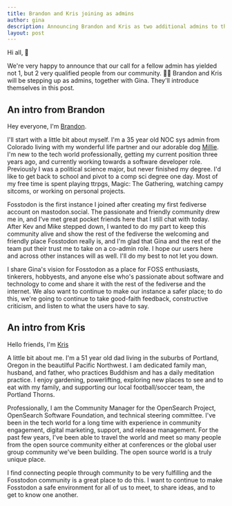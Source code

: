 ```yaml
---
title: Brandon and Kris joining as admins
author: gina
description: Announcing Brandon and Kris as two additional admins to the Fosstodon team
layout: post
---
```


Hi  all, 👋

We're very happy to announce that our call for a fellow admin has yielded not 1, but 2 very qualified people from our community. 🥳🥳 Brandon and Kris will be stepping up as admins, together with Gina. They'll introduce themselves in this post.

## An intro from Brandon

Hey everyone, I'm [Brandon](https://fosstodon.org/@btp).

I'll start with a little bit about myself. I'm a 35 year old NOC sys admin from Colorado living with my wonderful life partner and our adorable dog [Millie](https://pixelfed.social/p/bdont/814192090567300607). I'm new to the tech world professionally, getting my current position three years ago, and currently working towards a software developer role. Previously I was a political science major, but never finished my degree. I'd like to get back to school and pivot to a comp sci degree one day. Most of my free time is spent playing ttrpgs, Magic: The Gathering, watching campy sitcoms, or working on personal projects.

Fosstodon is the first instance I joined after creating my first fediverse account on mastodon.social. The passionate and friendly community drew me in, and I've met great pocket friends here that I still chat with today. After Kev and Mike stepped down, I wanted to do my part to keep this community alive and show the rest of the fediverse the welcoming and friendly place Fosstodon really is, and I'm glad that Gina and the rest of the team put their trust me to take on a co-admin role. I hope our users here and across other instances will as well. I'll do my best to not let you down.

I share Gina's vision for Fosstodon as a place for FOSS enthusiasts, tinkerers, hobbyests, and anyone else who's passionate about software and technology to come and share it with the rest of the fediverse and the internet. We also want to continue to make our instance a safer place; to do this, we're going to continue to take good-faith feedback, constructive criticism, and listen to what the users have to say.


## An intro from Kris

Hello friends, I'm [Kris](https://fosstodon.org/@krisfreedain)

A little bit about me. I'm a 51 year old dad living in the suburbs of Portland, Oregon in the beautilful Pacific Northwest. I am dedicated family man, husband, and father, who practices Buddhism and has a daily meditation practice. I enjoy gardening, powerlifting, exploring new places to see and to eat with my family, and supporting our local football/soccer team, the Portland Thorns. 

Professionally, I am the Community Manager for the OpenSearch Project, OpenSearch Software Foundation, and technical steering committee. I've been in the tech world for a long time with experience in community engagement, digital marketing, support, and release management. For the past few years, I've been able to travel the world and meet so many people from the open source community either at conferences or the global user group community we've been building. The open source world is a truly unique place. 

I find connecting people through community to be very fulfilling and the Fosstodon community is a great place to do this. I want to continue to make Fosstodon a safe environment for all of us to meet, to share ideas, and to get to know one another.
